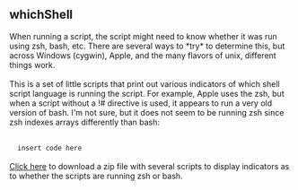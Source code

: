 <h2>whichShell</h2>
When running a script, the script might need to know whether it was run using zsh, bash, etc.
There are several ways to *try* to determine this, but across Windows (cygwin), Apple, and the 
many flavors of unix, different things work.<br>
<br>
This is a set of little scripts that print out various indicators of which shell script language
is running the script. For example, Apple uses the zsh, but when a script without a !# directive
is used, it appears to run a very old version of bash. I'm not sure, but it does not seem to be
running zsh since zsh indexes arrays differently than bash:<br>
<br>
<code>
  insert code here
</code>
<br>
<a href="./whichShell.zip">Click here</a> to download a zip file with several scripts to display
indicators as to whether the scripts are running zsh or bash.
<br>
